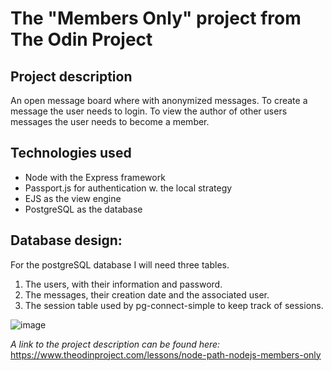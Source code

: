 # The "Members Only" project from The Odin Project
## Project description
An open message board where with anonymized messages.
To create a message the user needs to login.
To view the author of other users messages the user needs to become a member.

## Technologies used
- Node with the Express framework
- Passport.js for authentication w. the local strategy
- EJS as the view engine
- PostgreSQL as the database

## Database design:
For the postgreSQL database I will need three tables.
1. The users, with their information and password.
2. The messages, their creation date and the associated user.
3. The session table used by pg-connect-simple to keep track of sessions.

![image](https://github.com/user-attachments/assets/baf64a09-371c-48f6-a5a2-f5af1f710db3)


_A link to the project description can be found here:_
https://www.theodinproject.com/lessons/node-path-nodejs-members-only
